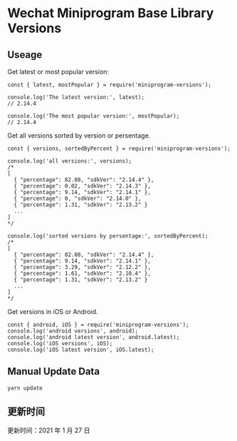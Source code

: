 
# Wechat Miniprogram Base Library Versions

## Useage

Get latest or most popular version:

```;
const { latest, mostPopular } = require('miniprogram-versions');

console.log('The latest version:', latest);
// 2.14.4

console.log('The most popular version:', mostPopular);
// 2.14.4

```

Get all versions sorted by version or persentage.

```
const { versions, sortedByPercent } = require('miniprogram-versions');

console.log('all versions:', versions);
/*
[
  { "percentage": 82.08, "sdkVer": "2.14.4" },
  { "percentage": 0.02, "sdkVer": "2.14.3" },
  { "percentage": 9.14, "sdkVer": "2.14.1" },
  { "percentage": 0, "sdkVer": "2.14.0" },
  { "percentage": 1.31, "sdkVer": "2.13.2" }
  ...
]
*/

console.log('sorted versions by persentage:', sortedByPercent);
/*
[
  { "percentage": 82.08, "sdkVer": "2.14.4" },
  { "percentage": 9.14, "sdkVer": "2.14.1" },
  { "percentage": 3.29, "sdkVer": "2.12.2" },
  { "percentage": 1.61, "sdkVer": "2.10.4" },
  { "percentage": 1.31, "sdkVer": "2.13.2" }
  ...
]
*/
```

Get versions in iOS or Android.

```
const { android, iOS } = require('miniprogram-versions');
console.log('android versions', android);
console.log('android latest version', android.latest);
console.log('iOS versions', iOS);
console.log('iOS latest version', iOS.latest);
```

## Manual Update Data

```
yarn update
```

## 更新时间

更新时间：2021 年 1 月 27 日
